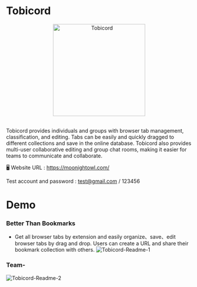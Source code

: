 # Tobicord  

<div align="center">
  <img src="https://user-images.githubusercontent.com/108926305/222359934-7bfeb8ad-57d1-4606-8841-f5847ffe679f.png" alt="Tobicord" style="width: 250px">
</div>  <br>

Tobicord provides individuals and groups with browser tab management, classification, and editing. Tabs can be easily and quickly dragged to different collections and save in the online database. Tobicord also provides multi-user collaborative editing and group chat rooms, making it easier for teams to communicate and collaborate.  

🖥️ Website URL : https://moonightowl.com/  
  
Test account and password : test@gmail.com / 123456  

# Demo  
### Better Than Bookmarks
- Get all browser tabs by extension and easily organize、save、edit browser tabs by drag and drop. Users can  create a URL and share their bookmark collection with others.
![Tobicord-Readme-1](https://pub-61a84bb50f35476fb1e838152ab72616.r2.dev/Tobicord-Readme-1.gif)  

### Team-
![Tobicord-Readme-2](/Tobicord-Readme-2.gif)  
